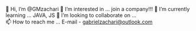 
👋 Hi, I’m @GMzachari 
👀 I’m interested in ... join a company!!! 
🌱 I’m currently learning ... JAVA, JS 
💞️ I’m looking to collaborate on ...  
📫 How to reach me ... E-mail - gabrielzachari@outlook.com 
 
